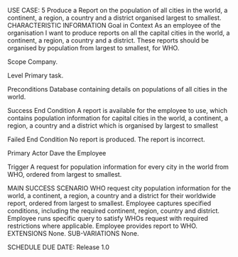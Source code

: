 USE CASE: 5 Produce a Report on the population of all cities in the world, a continent, a region, a country and a district organised largest to smallest.
CHARACTERISTIC INFORMATION
Goal in Context
As an employee of the organisation I want to produce reports on all the capital cities in the world, a continent, a region, a country and a district. These reports should be organised by population from largest to smallest, for WHO.

Scope
Company.

Level
Primary task.

Preconditions
Database containing details on populations of all cities in the world.

Success End Condition
A report is available for the employee to use, which contains population information for capital cities in the world, a continent, a region, a country and a district which is organised by largest to smallest

Failed End Condition
No report is produced. The report is incorrect.

Primary Actor
Dave the Employee

Trigger
A request for population information for every city in the world from WHO, ordered from largest to smallest.

MAIN SUCCESS SCENARIO
WHO request city population information for the world, a continent, a region, a country and a district for their worldwide report, ordered from largest to smallest.
Employee captures specified conditions, including the required continent, region, country and district.
Employee runs specific query to satisfy WHOs request with required restrictions where applicable.
Employee provides report to WHO.
EXTENSIONS
None.
SUB-VARIATIONS
None.

SCHEDULE
DUE DATE: Release 1.0